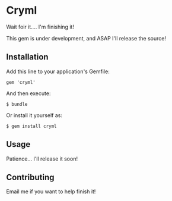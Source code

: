 # Cryml

Wait foir it.... I'm finishing it!

This gem is under development, and ASAP I'll release the source!

## Installation

Add this line to your application's Gemfile:

    gem 'cryml'

And then execute:

    $ bundle

Or install it yourself as:

    $ gem install cryml

## Usage

Patience... I'll release it soon!

## Contributing

Email me if you want to help finish it!